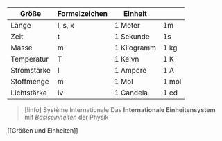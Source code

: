 | Größe       | Formelzeichen | Einheit     |       |
| ----------- | ------------- | ----------- | ----- |
| Länge       | l, s, x       | 1 Meter     | 1m    |
| Zeit        | t             | 1 Sekunde   | 1s    |
| Masse       | m             | 1 Kilogramm | 1 kg  |
| Temperatur  | T             | 1 Kelvn     | 1 K   |
| Stromstärke | I             | 1 Ampere    | 1 A   |
| Stoffmenge  | m             | 1 Mol       | 1 mol |
| Lichtstärke | Iv            | 1 Candela   | 1 cd  |

>[!info] Système Internationale
>Das **Internationale Einheitensystem** mit *Basiseinheiten* der Physik


[[Größen und Einheiten]]
